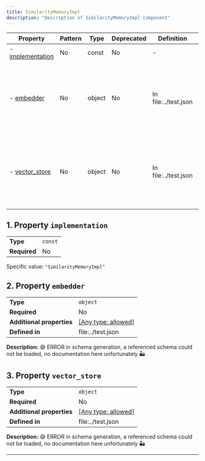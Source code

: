 ```yaml
---
title: SimilarityMemoryImpl
description: "Description of SimilarityMemoryImpl component"
---
```


| Property                             | Pattern | Type   | Deprecated | Definition           | Title/Description                                                                                             |
| ------------------------------------ | ------- | ------ | ---------- | -------------------- | ------------------------------------------------------------------------------------------------------------- |
| - [implementation](#implementation ) | No      | const  | No         | -                    | -                                                                                                             |
| - [embedder](#embedder )             | No      | object | No         | In file:../test.json | 😅 ERROR in schema generation, a referenced schema could not be loaded, no documentation here unfortunately 🏜️ |
| - [vector_store](#vector_store )     | No      | object | No         | In file:../test.json | 😅 ERROR in schema generation, a referenced schema could not be loaded, no documentation here unfortunately 🏜️ |

## <a name="implementation"></a>1. Property `implementation`

|              |         |
| ------------ | ------- |
| **Type**     | `const` |
| **Required** | No      |

Specific value: `"SimilarityMemoryImpl"`

## <a name="embedder"></a>2. Property `embedder`

|                           |                                                                           |
| ------------------------- | ------------------------------------------------------------------------- |
| **Type**                  | `object`                                                                  |
| **Required**              | No                                                                        |
| **Additional properties** | [[Any type: allowed]](# "Additional Properties of any type are allowed.") |
| **Defined in**            | file:../test.json                                                         |

**Description:** 😅 ERROR in schema generation, a referenced schema could not be loaded, no documentation here unfortunately 🏜️

## <a name="vector_store"></a>3. Property `vector_store`

|                           |                                                                           |
| ------------------------- | ------------------------------------------------------------------------- |
| **Type**                  | `object`                                                                  |
| **Required**              | No                                                                        |
| **Additional properties** | [[Any type: allowed]](# "Additional Properties of any type are allowed.") |
| **Defined in**            | file:../test.json                                                         |

**Description:** 😅 ERROR in schema generation, a referenced schema could not be loaded, no documentation here unfortunately 🏜️

----------------------------------------------------------------------------------------------------------------------------
